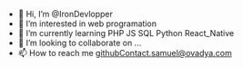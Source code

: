 - 👋 Hi, I’m @IronDevlopper
- 👀 I’m interested in web programation
- 🌱 I’m currently learning PHP JS SQL Python React_Native
- 💞️ I’m looking to collaborate on ...
- 📫 How to reach me githubContact.samuel@ovadya.com

<!---
IronDevlopper/IronDevlopper is a ✨ special ✨ repository because its `README.md` (this file) appears on your GitHub profile.
You can click the Preview link to take a look at your changes.
--->
